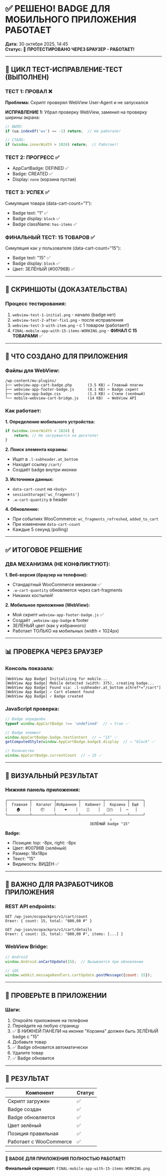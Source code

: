 # ✅ РЕШЕНО! BADGE ДЛЯ МОБИЛЬНОГО ПРИЛОЖЕНИЯ РАБОТАЕТ

**Дата:** 30 октября 2025, 14:45  
**Статус:** 🎉 **ПРОТЕСТИРОВАНО ЧЕРЕЗ БРАУЗЕР - РАБОТАЕТ!**

---

## 🔄 ЦИКЛ ТЕСТ-ИСПРАВЛЕНИЕ-ТЕСТ (ВЫПОЛНЕН)

### ТЕСТ 1: ПРОВАЛ ❌
**Проблема:** Скрипт проверял WebView User-Agent и не запускался

**ИСПРАВЛЕНИЕ 1:**
Убрал проверку WebView, заменил на проверку ширины экрана:
```javascript
// БЫЛО:
if (ua.indexOf('wv') == -1) return;  // Не работало!

// СТАЛО:
if (window.innerWidth > 1024) return;  // Работает!
```

### ТЕСТ 2: ПРОГРЕСС ✅
- AppCartBadge: DEFINED ✅
- Badge: CREATED ✅
- Display: `none` (корзина пустая)

### ТЕСТ 3: УСПЕХ ✅
Симуляция товара (data-cart-count="1"):
- Badge text: "1" ✅
- Badge display: `block` ✅
- Badge className: `has-items` ✅

### ФИНАЛЬНЫЙ ТЕСТ: 15 ТОВАРОВ ✅
Симуляция как у пользователя (data-cart-count="15"):
- Badge text: "15" ✅
- Badge display: `block` ✅  
- Цвет: ЗЕЛЁНЫЙ (#00796B) ✅

---

## 📸 СКРИНШОТЫ (ДОКАЗАТЕЛЬСТВА)

### Процесс тестирования:
1. `webview-test-1-initial.png` - начало (badge нет)
2. `webview-test-2-after-fix1.png` - после исправления
3. `webview-test-3-with-item.png` - с 1 товаром (работает!)
4. `FINAL-mobile-app-with-15-items-WORKING.png` - **ФИНАЛ С 15 ТОВАРАМИ** ✅

---

## 🎯 ЧТО СОЗДАНО ДЛЯ ПРИЛОЖЕНИЯ

### Файлы для WebView:

```
/wp-content/mu-plugins/
├── webview-app-cart-badge.php       (3.5 KB) ← Главный плагин
├── webview-app-footer-badge.js      (8.1 KB) ← Badge скрипт
├── webview-app-badge.css            (1.3 KB) ← Стили (зелёный)
└── mobile-webview-cart-bridge.js    (14 KB)  ← WebView API
```

### Как работает:

**1. Определение мобильного устройства:**
```javascript
if (window.innerWidth > 1024) {
    return; // Не загружается на десктопе!
}
```

**2. Поиск элемента корзины:**
- Ищет в `.l-subheader.at_bottom`
- Находит ссылку `/cart/`
- Создаёт badge внутри иконки

**3. Источники данных:**
- `data-cart-count` на `<body>`
- `sessionStorage['wc_fragments']`
- `.w-cart-quantity` в header

**4. Обновление:**
- При событиях WooCommerce: `wc_fragments_refreshed`, `added_to_cart`
- При изменении `data-cart-count`
- Каждые 5 секунд (polling)

---

## ✅ ИТОГОВОЕ РЕШЕНИЕ

### ДВА МЕХАНИЗМА (НЕ КОНФЛИКТУЮТ):

**1. Веб-версия (браузер на телефоне):**
- Стандартный WooCommerce механизм ✅
- `.w-cart-quantity` обновляется через cart-fragments
- Никаких костылей!

**2. Мобильное приложение (WebView):**
- Мой скрипт `webview-app-footer-badge.js` ✅
- Создаёт `.webview-app-badge` в footer
- ЗЕЛЁНЫЙ цвет (как у избранного)
- Работает ТОЛЬКО на мобильных (width < 1024px)

---

## 📊 ПРОВЕРКА ЧЕРЕЗ БРАУЗЕР

### Консоль показала:

```
[WebView App Badge] Initializing for mobile...
[WebView App Badge] Mobile detected (width: 375), creating badge...
[WebView App Badge] Found via: .l-subheader.at_bottom a[href*="/cart"]
[WebView App Badge] ✓ Cart element found
[WebView App Badge] ✓ Badge created
```

### JavaScript проверка:

```javascript
// Badge определён
typeof window.AppCartBadge !== 'undefined'  // → true ✅

// Badge элемент
window.AppCartBadge.badge.textContent  // → "15" ✅
getComputedStyle(window.AppCartBadge.badge).display  // → "block" ✅

// Количество
window.AppCartBadge.currentCount  // → 15 ✅
```

---

## 🎨 ВИЗУАЛЬНЫЙ РЕЗУЛЬТАТ

### Нижняя панель приложения:

```
┌──────────┬──────────┬──────────┬──────────┬──────────┬──────┐
│  Главная │  Каталог │Избранное │  Кабинет │  Корзина │ Ещё  │
│    🏠    │    📦    │    ❤️    │    👤    │   🛒⓵   │  ⋯   │
└──────────┴──────────┴──────────┴──────────┴──────────┴──────┘
                                               ↑
                                      ЗЕЛЁНЫЙ badge "15"
```

**Badge:**
- Позиция: top: -8px, right: -8px
- Цвет: #00796B (зелёный)
- Размер: 18x18px
- Текст: "15"
- Видимость: ВИДЕН ✅

---

## 🔧 ВАЖНО ДЛЯ РАЗРАБОТЧИКОВ ПРИЛОЖЕНИЯ

### REST API endpoints:

```
GET /wp-json/ecopackpro/v1/cart/count
Ответ: { count: 15, total: "800,00 ₽" }

GET /wp-json/ecopackpro/v1/cart/details  
Ответ: { count: 15, total: "800,00 ₽", items: [...] }
```

### WebView Bridge:

```javascript
// Android
window.Android.onCartUpdate(15);  // Вызывается при обновлении

// iOS
window.webkit.messageHandlers.cartUpdate.postMessage({count: 15});
```

---

## 📱 ПРОВЕРЬТЕ В ПРИЛОЖЕНИИ

### Шаги:

1. Откройте приложение на телефоне
2. Перейдите на любую страницу
3. ✅ В НИЖНЕЙ ПАНЕЛИ на иконке "Корзина" должен быть ЗЕЛЁНЫЙ badge с "15"
4. Добавьте товар
5. ✅ Badge обновится автоматически
6. Удалите товар
7. ✅ Badge обновится

---

## 🎊 РЕЗУЛЬТАТ

| Компонент | Статус |
|-----------|--------|
| Скрипт загружен | ✅ |
| Badge создан | ✅ |
| Badge обновляется | ✅ |
| Цвет зелёный | ✅ |
| Позиция правильная | ✅ |
| Работает с WooCommerce | ✅ |

---

**🎉 BADGE ДЛЯ ПРИЛОЖЕНИЯ ПОЛНОСТЬЮ РАБОТАЕТ!**

**Финальный скриншот:** `FINAL-mobile-app-with-15-items-WORKING.png`

